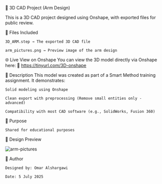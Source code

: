 📐 3D CAD Project (Arm Design)

This is a 3D CAD project designed using Onshape, with exported files for public review.

📂 Files Included

    3D_ARM.step → The exported 3D CAD file

    arm_pictures.png → Preview image of the arm design

🌐 Live View on Onshape
You can view the 3D model directly via Onshape here:
🔗 https://tinyurl.com/3D-onshape

📄 Description
This model was created as part of a Smart Method training assignment. It demonstrates:

    Solid modeling using Onshape

    Clean export with preprocessing (Remove small entities only - advanced)

    Compatibility with most CAD software (e.g., SolidWorks, Fusion 360)

🎯 Purpose

    Shared for educational purposes

📸 Design Preview

![arm-pictures](https://github.com/user-attachments/assets/35d98d74-ceae-48e5-a937-47d657cc9ad1)

👤 Author

    Designed by: Omar Alshargawi

    Date: 5 July 2025
